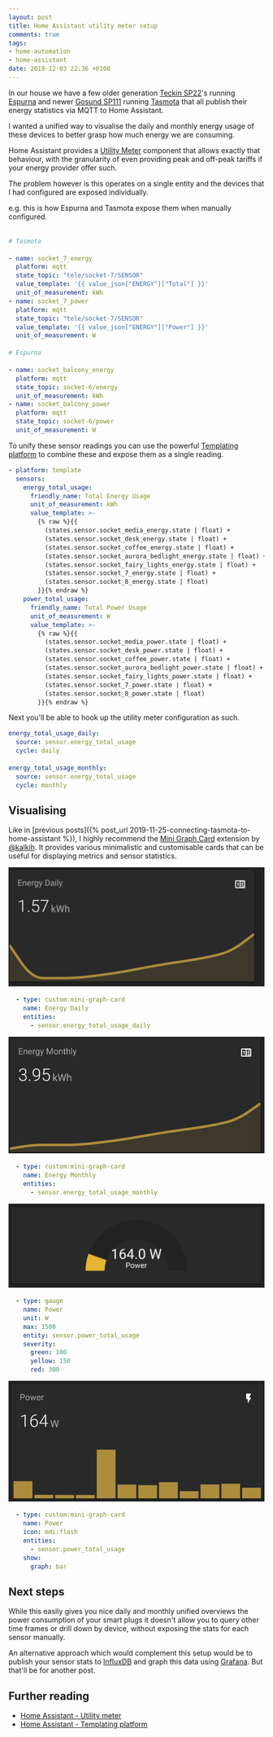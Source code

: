```yaml
---
layout: post
title: Home Assistant utility meter setup
comments: true
tags:
- home-automation
- home-assistant
date: 2019-12-03 22:36 +0100
---
```

In our house we have a few older generation [Teckin SP22][6]'s running [Espurna][4] and newer [Gosund SP111][5] running [Tasmota][3] that all publish their energy statistics via MQTT to Home Assistant. 

I wanted a unified way to visualise the daily and monthly energy usage of these devices to better grasp how much energy we are consuming.

Home Assistant provides a [Utility Meter][0] component that allows exactly that behaviour, with the granularity of even providing peak and off-peak tariffs if your energy provider offer such.

The problem however is this operates on a single entity and the devices that I had configured are exposed individually.

e.g. this is how Espurna and Tasmota expose them when manually configured.

```yaml

# Tasmota

- name: socket_7_energy
  platform: mqtt
  state_topic: "tele/socket-7/SENSOR"
  value_template: '{{ value_json["ENERGY"]["Total"] }}'
  unit_of_measurement: kWh
- name: socket_7_power
  platform: mqtt
  state_topic: "tele/socket-7/SENSOR"
  value_template: '{{ value_json["ENERGY"]["Power"] }}'
  unit_of_measurement: W

# Espurna

- name: socket_balcony_energy
  platform: mqtt
  state_topic: socket-6/energy
  unit_of_measurement: kWh
- name: socket_balcony_power
  platform: mqtt
  state_topic: socket-6/power
  unit_of_measurement: W

```

To unify these sensor readings you can use the powerful [Templating platform][7] to combine these and expose them as a single reading.

```yaml
- platform: template
  sensors: 
    energy_total_usage:
      friendly_name: Total Energy Usage
      unit_of_measurement: kWh
      value_template: >-  
        {% raw %}{{ 
          (states.sensor.socket_media_energy.state | float) +
          (states.sensor.socket_desk_energy.state | float) +
          (states.sensor.socket_coffee_energy.state | float) +
          (states.sensor.socket_aurora_bedlight_energy.state | float) +
          (states.sensor.socket_fairy_lights_energy.state | float) +
          (states.sensor.socket_7_energy.state | float) +
          (states.sensor.socket_8_energy.state | float)
        }}{% endraw %}
    power_total_usage:
      friendly_name: Total Power Usage
      unit_of_measurement: W
      value_template: >-  
        {% raw %}{{ 
          (states.sensor.socket_media_power.state | float) +
          (states.sensor.socket_desk_power.state | float) +
          (states.sensor.socket_coffee_power.state | float) +
          (states.sensor.socket_aurora_bedlight_power.state | float) +
          (states.sensor.socket_fairy_lights_power.state | float) +
          (states.sensor.socket_7_power.state | float) +
          (states.sensor.socket_8_power.state | float)
        }}{% endraw %}
```

Next you'll be able to hook up the utility meter configuration as such.


```yaml
energy_total_usage_daily:
  source: sensor.energy_total_usage
  cycle: daily

energy_total_usage_monthly:
  source: sensor.energy_total_usage
  cycle: monthly
```

## Visualising

Like in [previous posts]({% post_url 2019-11-25-connecting-tasmota-to-home-assistant %}), I highly recommend the [Mini Graph Card][8] extension by [@kalkih][9]. It provides various minimalistic and customisable cards that can be useful for displaying metrics and sensor statistics. 

![Energy Daily](/assets/img/posts/lovelace-energy-daily.png)

```yaml
  - type: custom:mini-graph-card
    name: Energy Daily
    entities:
      - sensor.energy_total_usage_daily

```

![Energy Monthly](/assets/img/posts/lovelace-energy-monthly.png)

```yaml
  - type: custom:mini-graph-card
    name: Energy Monthly
    entities:
      - sensor.energy_total_usage_monthly

```

![Power Gauge](/assets/img/posts/lovelace-power-gauge.png)

```yaml
  - type: gauge
    name: Power
    unit: W
    max: 1500
    entity: sensor.power_total_usage
    severity:
      green: 100
      yellow: 150
      red: 300
```

![Power Graph](/assets/img/posts/lovelace-power-graph.png)

```yaml
  - type: custom:mini-graph-card
    name: Power
    icon: mdi:flash
    entities: 
      - sensor.power_total_usage
    show:
      graph: bar
```

## Next steps

While this easily gives you nice daily and monthly unified overviews the power consumption of your smart plugs it doesn't allow you to query other time frames or drill down by device, without exposing the stats for each sensor manually. 

An alternative approach which would complement this setup would be to publish your sensor stats to [InfluxDB][1] and graph this data using [Grafana][2]. But that'll be for another post.

## Further reading

- [Home Assistant - Utility meter][0]
- [Home Assistant - Templating platform][7]

[0]: https://www.home-assistant.io/integrations/utility_meter/
[1]: https://www.influxdata.com/
[2]: https://grafana.com/
[3]: https://github.com/arendst/Tasmota/
[4]: https://github.com/xoseperez/espurna
[5]: https://affiliate.malachisoord.com/t/940fc6b7-d20a-46d7-b6bb-2f6bdcaaed7b
[6]: https://affiliate.malachisoord.com/t/cb945e08-9e4f-40d2-8870-23ff9012cad0 
[7]: https://www.home-assistant.io/integrations/template/
[8]: https://github.com/kalkih/mini-graph-card
[9]: https://github.com/kalkih
[10]: https://github.com/kalkih/mini-graph-card#install

